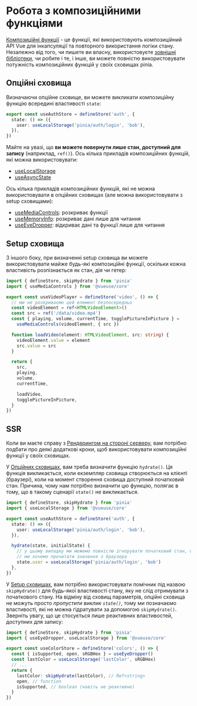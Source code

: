 # Робота з композиційними функціями

[Композиційні функції](https://vuejs.org/guide/reusability/composables.html#composables) - це функції, які використовують композиційний API Vue для інкапсуляції та повторного використання логіки стану. Незалежно від того, чи пишете ви власну, використовуєте [зовнішні бібліотеки](https://vueuse.org/), чи робите і те, і інше, ви можете повністю використовувати потужність композиційних функцій у своїх сховищах pinia.

## Опційні сховища

Визначаючи опційне сховище, ви можете викликати композиційну функцію всередині властивості `state`:

```ts
export const useAuthStore = defineStore('auth', {
  state: () => ({
    user: useLocalStorage('pinia/auth/login', 'bob'),
  }),
})
```

Майте на увазі, що **ви можете повернути лише стан, доступний для запису** (наприклад, `ref()`). Ось кілька прикладів композиційних функцій, які можна використовувати:

- [useLocalStorage](https://vueuse.org/core/useLocalStorage/)
- [useAsyncState](https://vueuse.org/core/useAsyncState/)

Ось кілька прикладів композиційних функцій, які не можна використовувати в опційних сховищах (але можна використовувати з setup сховищами):

- [useMediaControls](https://vueuse.org/core/useMediaControls/): розкриває функції
- [useMemoryInfo](https://vueuse.org/core/useMemory/): розкриває дані лише для читання
- [useEyeDropper](https://vueuse.org/core/useEyeDropper/): відкриває дані та функції лише для читання

## Setup сховища

З іншого боку, при визначенні setup сховища ви можете використовувати майже будь-які композиційні функції, оскільки кожна властивість розпізнається як стан, дія чи гетер:

```ts
import { defineStore, skipHydrate } from 'pinia'
import { useMediaControls } from '@vueuse/core'

export const useVideoPlayer = defineStore('video', () => {
  // ми не розкриваємо цей елемент безпосередньо
  const videoElement = ref<HTMLVideoElement>()
  const src = ref('/data/video.mp4')
  const { playing, volume, currentTime, togglePictureInPicture } =
    useMediaControls(videoElement, { src })

  function loadVideo(element: HTMLVideoElement, src: string) {
    videoElement.value = element
    src.value = src
  }

  return {
    src,
    playing,
    volume,
    currentTime,

    loadVideo,
    togglePictureInPicture,
  }
})
```

## SSR

Коли ви маєте справу з [Рендерингом на стороні серверу](../ssr/index.md), вам потрібно подбати про деякі додаткові кроки, щоб використовувати композиційні функції у своїх сховищах.

У [Опційних сховищах](#option-stores), вам треба визначити функцію `hydrate()`. Ця функція викликається, коли екземпляр сховища створюється на клієнті (браузері), коли на момент створення сховища доступний початковий стан. Причина, чому нам потрібно визначити цю функцію, полягає в тому, що в такому сценарії `state()` не викликається.

```ts
import { defineStore, skipHydrate } from 'pinia'
import { useLocalStorage } from '@vueuse/core'

export const useAuthStore = defineStore('auth', {
  state: () => ({
    user: useLocalStorage('pinia/auth/login', 'bob'),
  }),

  hydrate(state, initialState) {
    // у цьому випадку ми можемо повністю ігнорувати початковий стан, оскільки
    // ми хочемо прочитати значення з браузера
    state.user = useLocalStorage('pinia/auth/login', 'bob')
  },
})
```

У [Setup сховищах](#setup-stores), вам потрібно використовувати помічник під назвою `skipHydrate()` для будь-якої властивості стану, яку не слід отримувати з початкового стану. На відміну від сховищ параметрів, опційні сховища не можуть просто _пропустити виклик `state()`_, тому ми позначаємо властивості, які не можна гідратувати за допомогою `skipHydrate()`. Зверніть увагу, що це стосується лише реактивних властивостей, доступних для запису:

```ts
import { defineStore, skipHydrate } from 'pinia'
import { useEyeDropper, useLocalStorage } from '@vueuse/core'

export const useColorStore = defineStore('colors', () => {
  const { isSupported, open, sRGBHex } = useEyeDropper()
  const lastColor = useLocalStorage('lastColor', sRGBHex)
  // ...
  return {
    lastColor: skipHydrate(lastColor), // Ref<string>
    open, // function
    isSupported, // boolean (навіть не реактивне)
  }
})
```
